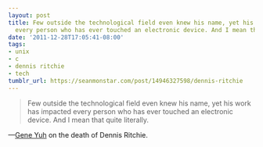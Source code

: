 ```yaml
---
layout: post
title: Few outside the technological field even knew his name, yet his work has impacted
  every person who has ever touched an electronic device. And I mean that quite literally.
date: '2011-12-28T17:05:41-08:00'
tags:
- unix
- c
- dennis ritchie
- tech
tumblr_url: https://seanmonstar.com/post/14946327598/dennis-ritchie
---
```

> Few outside the technological field even knew his name, yet his work has impacted every person who has ever touched an electronic device. And I mean that quite literally.

—[Gene Yuh](http://caffeinatedinoc.blogspot.com/2011/12/passing-of-legend.html) on the death of Dennis Ritchie.
